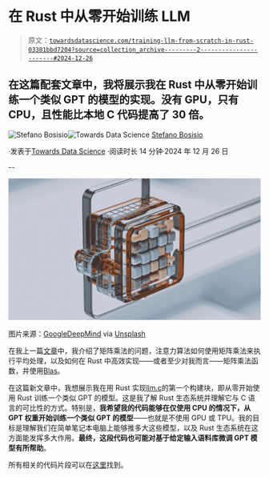 # 在 Rust 中从零开始训练 LLM

> 原文：[`towardsdatascience.com/training-llm-from-scratch-in-rust-03381bbd7204?source=collection_archive---------2-----------------------#2024-12-26`](https://towardsdatascience.com/training-llm-from-scratch-in-rust-03381bbd7204?source=collection_archive---------2-----------------------#2024-12-26)

## 在这篇配套文章中，我将展示我在 Rust 中从零开始训练一个类似 GPT 的模型的实现。没有 GPU，只有 CPU，且性能比本地 C 代码提高了 30 倍。

[](https://stefanobosisio1.medium.com/?source=post_page---byline--03381bbd7204--------------------------------)![Stefano Bosisio](https://stefanobosisio1.medium.com/?source=post_page---byline--03381bbd7204--------------------------------)[](https://towardsdatascience.com/?source=post_page---byline--03381bbd7204--------------------------------)![Towards Data Science](https://towardsdatascience.com/?source=post_page---byline--03381bbd7204--------------------------------) [Stefano Bosisio](https://stefanobosisio1.medium.com/?source=post_page---byline--03381bbd7204--------------------------------)

·发表于[Towards Data Science](https://towardsdatascience.com/?source=post_page---byline--03381bbd7204--------------------------------) ·阅读时长 14 分钟·2024 年 12 月 26 日

--

![](img/b2d10b30f55a0cd780f399191ce3b8e9.png)

图片来源：[GoogleDeepMind](https://unsplash.com/@googledeepmind) via [Unsplash](https://unsplash.com/photos/a-close-up-of-a-metal-object-on-a-white-surface-yyl3iDuS3s8)

在我上一篇[文章](https://medium.com/towards-data-science/writing-llms-in-rust-looking-for-an-efficient-matrix-multiplication-e9539b0cb9d3)中，我介绍了矩阵乘法的问题，注意力算法如何使用矩阵乘法来执行平均处理，以及如何在 Rust 中高效实现——或者至少对我而言——矩阵乘法函数，并使用[Blas](https://docs.rs/blas/latest/blas/)。

在这篇新文章中，我想展示我在用 Rust 实现[llm.c](https://github.com/karpathy/llm.c)的第一个构建块，即从零开始使用 Rust 训练一个类似 GPT 的模型。这是我了解 Rust 生态系统并理解它与 C 语言的可比性的方式。特别是，**我希望我的代码能够在仅使用 CPU 的情况下，从 GPT 权重开始训练一个类似 GPT 的模型**——也就是不使用 GPU 或 TPU。我的目标是理解我们在简单笔记本电脑上能够推多大这些模型，以及 Rust 生态系统在这方面能发挥多大作用。**最终，这段代码也可能对基于给定输入语料库微调 GPT 模型有所帮助**。

所有相关的代码片段可以在[这里](https://github.com/Steboss/llm.rust)找到。
